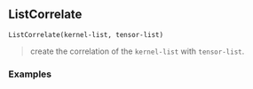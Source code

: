 ## ListCorrelate
```
ListCorrelate(kernel-list, tensor-list)
```
> create the correlation of the `kernel-list` with `tensor-list`.

### Examples